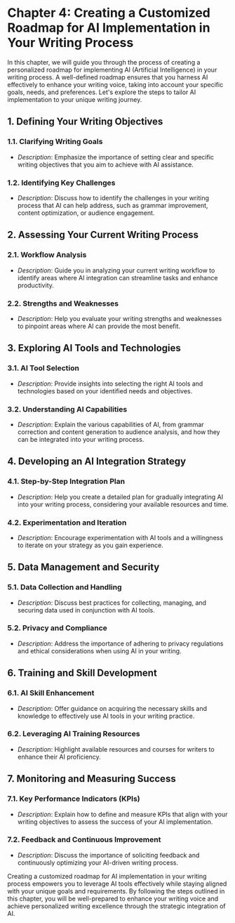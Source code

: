 Chapter 4: Creating a Customized Roadmap for AI Implementation in Your Writing Process
======================================================================================

In this chapter, we will guide you through the process of creating a personalized roadmap for implementing AI (Artificial Intelligence) in your writing process. A well-defined roadmap ensures that you harness AI effectively to enhance your writing voice, taking into account your specific goals, needs, and preferences. Let's explore the steps to tailor AI implementation to your unique writing journey.

**1. Defining Your Writing Objectives**
---------------------------------------

### 1.1. **Clarifying Writing Goals**

* *Description*: Emphasize the importance of setting clear and specific writing objectives that you aim to achieve with AI assistance.

### 1.2. **Identifying Key Challenges**

* *Description*: Discuss how to identify the challenges in your writing process that AI can help address, such as grammar improvement, content optimization, or audience engagement.

**2. Assessing Your Current Writing Process**
---------------------------------------------

### 2.1. **Workflow Analysis**

* *Description*: Guide you in analyzing your current writing workflow to identify areas where AI integration can streamline tasks and enhance productivity.

### 2.2. **Strengths and Weaknesses**

* *Description*: Help you evaluate your writing strengths and weaknesses to pinpoint areas where AI can provide the most benefit.

**3. Exploring AI Tools and Technologies**
------------------------------------------

### 3.1. **AI Tool Selection**

* *Description*: Provide insights into selecting the right AI tools and technologies based on your identified needs and objectives.

### 3.2. **Understanding AI Capabilities**

* *Description*: Explain the various capabilities of AI, from grammar correction and content generation to audience analysis, and how they can be integrated into your writing process.

**4. Developing an AI Integration Strategy**
--------------------------------------------

### 4.1. **Step-by-Step Integration Plan**

* *Description*: Help you create a detailed plan for gradually integrating AI into your writing process, considering your available resources and time.

### 4.2. **Experimentation and Iteration**

* *Description*: Encourage experimentation with AI tools and a willingness to iterate on your strategy as you gain experience.

**5. Data Management and Security**
-----------------------------------

### 5.1. **Data Collection and Handling**

* *Description*: Discuss best practices for collecting, managing, and securing data used in conjunction with AI tools.

### 5.2. **Privacy and Compliance**

* *Description*: Address the importance of adhering to privacy regulations and ethical considerations when using AI in your writing.

**6. Training and Skill Development**
-------------------------------------

### 6.1. **AI Skill Enhancement**

* *Description*: Offer guidance on acquiring the necessary skills and knowledge to effectively use AI tools in your writing practice.

### 6.2. **Leveraging AI Training Resources**

* *Description*: Highlight available resources and courses for writers to enhance their AI proficiency.

**7. Monitoring and Measuring Success**
---------------------------------------

### 7.1. **Key Performance Indicators (KPIs)**

* *Description*: Explain how to define and measure KPIs that align with your writing objectives to assess the success of your AI implementation.

### 7.2. **Feedback and Continuous Improvement**

* *Description*: Discuss the importance of soliciting feedback and continuously optimizing your AI-driven writing process.

Creating a customized roadmap for AI implementation in your writing process empowers you to leverage AI tools effectively while staying aligned with your unique goals and requirements. By following the steps outlined in this chapter, you will be well-prepared to enhance your writing voice and achieve personalized writing excellence through the strategic integration of AI.
